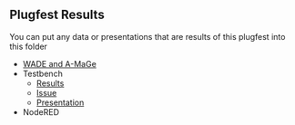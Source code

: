 ## Plugfest Results

You can put any data or presentations that are results of this plugfest into this folder
* [WADE and A-MaGe](link)
* Testbench
    - [Results](link)
    - [Issue](link)
    - [Presentation](link)
* NodeRED
